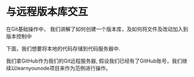 # 与远程版本库交互

在Git基础操作中， 我们讲解了如何创建一个版本库，及如何将文件及改动加入到版本控制中

下面，我们想要将本地的代码存储到代码服务器中.

我们拿GitHub作为我们的Git远程服务器, 假设我们已经有了GitHub账号，我们继续以learnyounode项目来作为范例进行操作。


